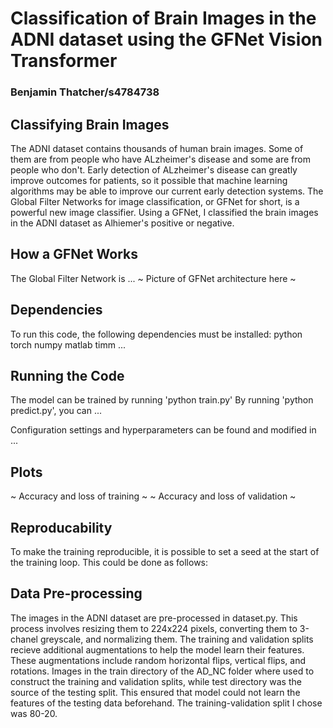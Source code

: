# Classification of Brain Images in the ADNI dataset using the GFNet Vision Transformer
### Benjamin Thatcher/s4784738

## Classifying Brain Images
The ADNI dataset contains thousands of human brain images. Some of them are from people who have ALzheimer's disease and some are from people who don't. Early detection of ALzheimer's disease can greatly improve outcomes for patients, so it possible that machine learning algorithms may be able to improve our current early detection systems. The Global Filter Networks for image classification, or GFNet for short, is a powerful new image classifier. Using a GFNet, I classified the brain images in the ADNI dataset as Alhiemer's positive or negative.

## How a GFNet Works
The Global Filter Network is ...
~ Picture of GFNet architecture here ~

## Dependencies
To run this code, the following dependencies must be installed:
python
torch
numpy
matlab
timm
...

## Running the Code
The model can be trained by running 'python train.py'
By running 'python predict.py', you can ...

Configuration settings and hyperparameters can be found and modified in ...

## Plots
~ Accuracy and loss of training ~
~ Accuracy and loss of validation ~ 

## Reproducability
To make the training reproducible, it is possible to set a seed at the start of the training loop. This could be done as follows:

## Data Pre-processing
The images in the ADNI dataset are pre-processed in dataset.py. This process involves resizing them to 224x224 pixels, converting them to 3-chanel greyscale, and normalizing them. The training and validation splits recieve additional augmentations to help the model learn their features. These augmentations include random horizontal flips, vertical flips, and rotations.
Images in the train directory of the AD_NC folder where used to construct the training and validation splits, while test directory was the source of the testing split. This ensured that model could not learn the features of the testing data beforehand. The training-validation split I chose was 80-20.
